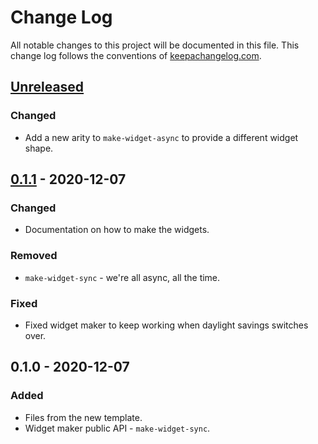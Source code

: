 # Change Log
All notable changes to this project will be documented in this file. This change log follows the conventions of [keepachangelog.com](http://keepachangelog.com/).

## [Unreleased]
### Changed
- Add a new arity to `make-widget-async` to provide a different widget shape.

## [0.1.1] - 2020-12-07
### Changed
- Documentation on how to make the widgets.

### Removed
- `make-widget-sync` - we're all async, all the time.

### Fixed
- Fixed widget maker to keep working when daylight savings switches over.

## 0.1.0 - 2020-12-07
### Added
- Files from the new template.
- Widget maker public API - `make-widget-sync`.

[Unreleased]: https://github.com/your-name/cov-rgb-bgr-converter/compare/0.1.1...HEAD
[0.1.1]: https://github.com/your-name/cov-rgb-bgr-converter/compare/0.1.0...0.1.1
